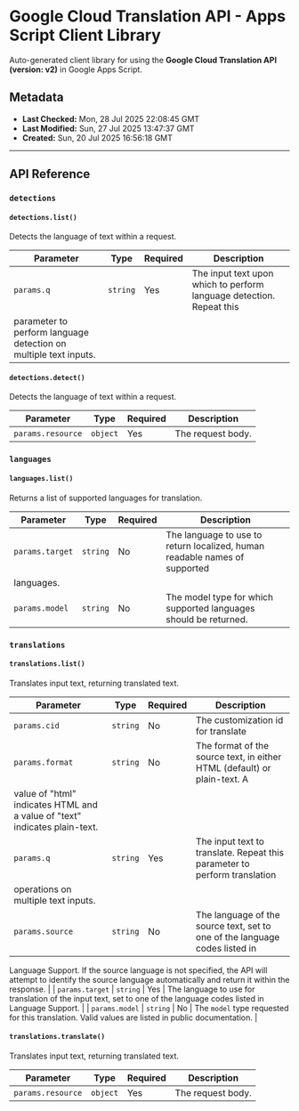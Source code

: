 # Google Cloud Translation API - Apps Script Client Library

Auto-generated client library for using the **Google Cloud Translation API (version: v2)** in Google Apps Script.

## Metadata

- **Last Checked:** Mon, 28 Jul 2025 22:08:45 GMT
- **Last Modified:** Sun, 27 Jul 2025 13:47:37 GMT
- **Created:** Sun, 20 Jul 2025 16:56:18 GMT



---

## API Reference

### `detections`

#### `detections.list()`

Detects the language of text within a request.

| Parameter | Type | Required | Description |
|---|---|---|---|
| `params.q` | `string` | Yes | The input text upon which to perform language detection. Repeat this
parameter to perform language detection on multiple text inputs. |

#### `detections.detect()`

Detects the language of text within a request.

| Parameter | Type | Required | Description |
|---|---|---|---|
| `params.resource` | `object` | Yes | The request body. |

### `languages`

#### `languages.list()`

Returns a list of supported languages for translation.

| Parameter | Type | Required | Description |
|---|---|---|---|
| `params.target` | `string` | No | The language to use to return localized, human readable names of supported
languages. |
| `params.model` | `string` | No | The model type for which supported languages should be returned. |

### `translations`

#### `translations.list()`

Translates input text, returning translated text.

| Parameter | Type | Required | Description |
|---|---|---|---|
| `params.cid` | `string` | No | The customization id for translate |
| `params.format` | `string` | No | The format of the source text, in either HTML (default) or plain-text. A
value of "html" indicates HTML and a value of "text" indicates plain-text. |
| `params.q` | `string` | Yes | The input text to translate. Repeat this parameter to perform translation
operations on multiple text inputs. |
| `params.source` | `string` | No | The language of the source text, set to one of the language codes listed in
Language Support. If the source language is not specified, the API will
attempt to identify the source language automatically and return it within
the response. |
| `params.target` | `string` | Yes | The language to use for translation of the input text, set to one of the
language codes listed in Language Support. |
| `params.model` | `string` | No | The `model` type requested for this translation. Valid values are
listed in public documentation. |

#### `translations.translate()`

Translates input text, returning translated text.

| Parameter | Type | Required | Description |
|---|---|---|---|
| `params.resource` | `object` | Yes | The request body. |